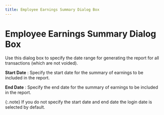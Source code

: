 ```yaml
---
title: Employee Earnings Summary Dialog Box
---
```


# Employee Earnings Summary Dialog Box


Use this dialog box to specify the date range for generating the report  for all transactions (which are not voided).


**Start Date**
: Specify the start date for the summary of earnings  to be included in the report.


**End Date**
: Specify the end date for the summary of earnings  to be included in the report.


{:.note}
If you do not specify the start date and end  date the login  date is selected by default.
